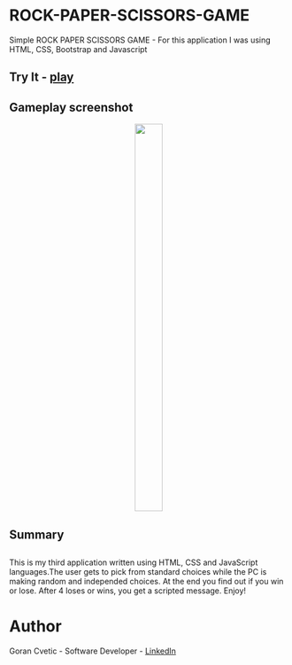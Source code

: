 # ROCK-PAPER-SCISSORS-GAME
Simple ROCK PAPER SCISSORS GAME - For this application I was using HTML, CSS, Bootstrap and Javascript

## Try It - [play](https://jumba23.github.io/ROCK-PAPER-SCISSORS-GAME/)
 
## Gameplay screenshot 
<p align="center">
  <img 
    width="50"
    height="700"
    src="https://user-images.githubusercontent.com/80366503/163649257-241cb7ec-9606-43f5-803e-ac1e076a425e.PNG"
  >
</p>

## Summary <h2>
This is my third application written using HTML, CSS and JavaScript languages.The user gets to pick from standard choices while the PC is making random and independed choices. At the end you find out if you win or lose. After 4 loses or wins, you get a scripted message. Enjoy! 

# Author
Goran Cvetic - Software Developer - [LinkedIn](https://www.linkedin.com/in/goran-cvetic-9aaa4288/)
